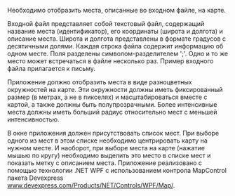 Необходимо отобразить места, описанные во входном файле, на карте.

Входной  файл  представляет  собой текстовый файл, содержащий название места (идентификатор), его координаты (широта и долгота) и описание места. Широта и долгота  представлены  в формате градусов с десятичными долями. Каждая строка  файла  содержит  информацию  об  одном  месте.  Поля разделены символом-разделителем  ';'.  Одно  и  то  же место может встречаться в файле несколько раз.
Пример входного файла прилагается к письму.

Приложение  должно  отобразить  места  в  виде  разноцветных окружностей на карте.  Эти  окружности  должны  иметь фиксированный размер (в метрах, а не в пикселях) и масштабироваться  вместе с картой, а также должны  быть  полупрозрачными.  Более  интенсивные  места должны иметь больший радиус относительно мест с меньшей интенсивностью.

В окне приложения должен присутствовать список мест. При выборе одного из мест в этом списке необходимо центрировать карту на нужном месте. И наоборот,   при  выборе  места  на  карте  (нажатие  мышью  по  кругу) необходимо выделить это место в списке мест и показать метку с описанием места.
Приложение реализовано с помощью технологии .NET WPF c использованием контрола MapControl пакета Devexpress www.devexpress.com/Products/NET/Controls/WPF/Map/.
